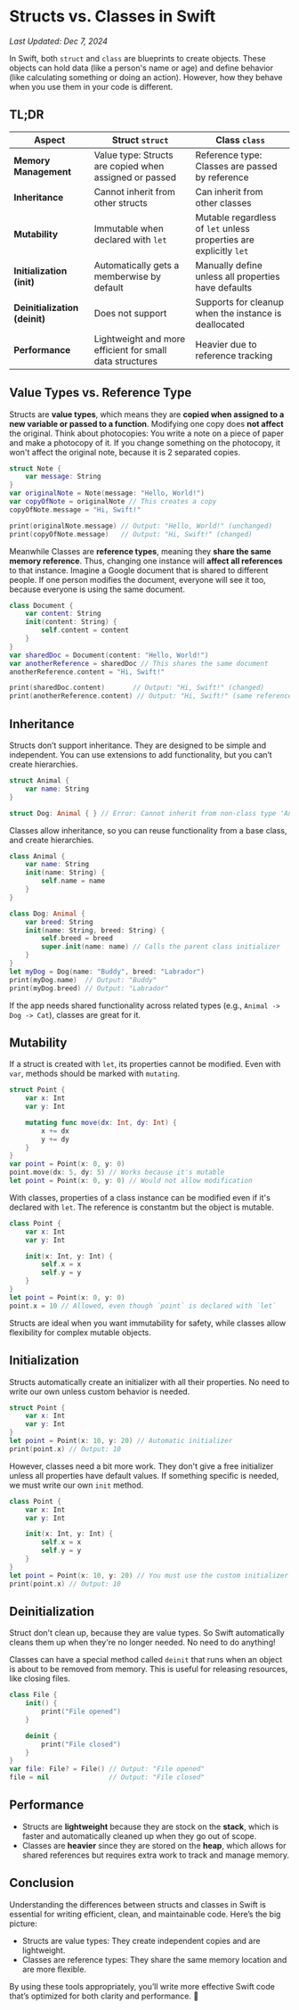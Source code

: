 # Structs vs. Classes in Swift

*Last Updated: Dec 7, 2024*

In Swift, both `struct` and `class` are blueprints to create objects. These objects can hold data (like a person's name or age) and define behavior (like calculating something or doing an action). However, how they behave when you use them in your code is different.

## TL;DR
| Aspect | Struct `struct` | Class `class` |
| --- | --- | --- |
| **Memory Management** | Value type: Structs are copied when assigned or passed | Reference type: Classes are passed by reference |
| **Inheritance** | Cannot inherit from other structs | Can inherit from other classes | 
| **Mutability** | Immutable when declared with `let` | Mutable regardless of `let` unless properties are explicitly `let` |
| **Initialization (init)** | Automatically gets a memberwise by default | Manually define unless all properties have defaults |
| **Deinitialization (deinit)** | Does not support | Supports for cleanup when the instance is deallocated |
| **Performance** | Lightweight and more efficient for small data structures | Heavier due to reference tracking |

## Value Types vs. Reference Type
Structs are **value types**, which means they are **copied when assigned to a new variable or passed to a function**. Modifying one copy does **not affect** the original. Think about photocopies: You write a note on a piece of paper and make a photocopy of it. If you change something on the photocopy, it won't affect the original note, because it is 2 separated copies.

```swift
struct Note {
    var message: String
}
var originalNote = Note(message: "Hello, World!")
var copyOfNote = originalNote // This creates a copy
copyOfNote.message = "Hi, Swift!"

print(originalNote.message) // Output: "Hello, World!" (unchanged)
print(copyOfNote.message)   // Output: "Hi, Swift!" (changed)
```

Meanwhile Classes are **reference types**, meaning they **share the same memory reference**. Thus, changing one instance will **affect all references** to that instance. Imagine a Google document that is shared to different people. If one person modifies the document, everyone will see it too, because everyone is using the same document.

```swift
class Document {
    var content: String
    init(content: String) {
        self.content = content
    }
}
var sharedDoc = Document(content: "Hello, World!")
var anotherReference = sharedDoc // This shares the same document
anotherReference.content = "Hi, Swift!"

print(sharedDoc.content)       // Output: "Hi, Swift!" (changed)
print(anotherReference.content) // Output: "Hi, Swift!" (same reference)
```

## Inheritance
Structs don’t support inheritance. They are designed to be simple and independent. You can use extensions to add functionality, but you can’t create hierarchies.

```swift
struct Animal {
    var name: String
}

struct Dog: Animal { } // Error: Cannot inherit from non-class type 'Animal'
```

Classes allow inheritance, so you can reuse functionality from a base class, and create hierarchies.

```swift
class Animal {
    var name: String
    init(name: String) {
        self.name = name
    }
}

class Dog: Animal {
    var breed: String
    init(name: String, breed: String) {
        self.breed = breed
        super.init(name: name) // Calls the parent class initializer
    }
}
let myDog = Dog(name: "Buddy", breed: "Labrador")
print(myDog.name)  // Output: "Buddy"
print(myDog.breed) // Output: "Labrador"
```

If the app needs shared functionality across related types (e.g., `Animal -> Dog -> Cat`), classes are great for it.

## Mutability
If a struct is created with `let`, its properties cannot be modified. Even with `var`, methods should be marked with `mutating`. 

```swift
struct Point {
    var x: Int
    var y: Int

    mutating func move(dx: Int, dy: Int) {
        x += dx
        y += dy
    }
}
var point = Point(x: 0, y: 0)
point.move(dx: 5, dy: 5) // Works because it's mutable
let point = Point(x: 0, y: 0) // Would not allow modification
```

With classes, properties of a class instance can be modified even if it's declared with `let`. The reference is constantm but the object is mutable.

```swift
class Point {
    var x: Int
    var y: Int

    init(x: Int, y: Int) {
        self.x = x
        self.y = y
    }
}
let point = Point(x: 0, y: 0)
point.x = 10 // Allowed, even though `point` is declared with `let`
```

Structs are ideal when you want immutability for safety, while classes allow flexibility for complex mutable objects.

## Initialization
Structs automatically create an initializer with all their properties. No need to write our own unless custom behavior is needed.

```swift
struct Point {
    var x: Int
    var y: Int
}
let point = Point(x: 10, y: 20) // Automatic initializer
print(point.x) // Output: 10
```

However, classes need a bit more work. They don't give a free initializer unless all properties have default values. If something specific is needed, we must write our own `init` method.

```swift
class Point {
    var x: Int
    var y: Int

    init(x: Int, y: Int) {
        self.x = x
        self.y = y
    }
}
let point = Point(x: 10, y: 20) // You must use the custom initializer
print(point.x) // Output: 10
```

## Deinitialization 
Struct don't clean up, because they are value types. So Swift automatically cleans them up when they're no longer needed. No need to do anything!

Classes can have a special method called `deinit` that runs when an object is about to be removed from memory. This is useful for releasing resources, like closing files.

```swift
class File {
    init() {
        print("File opened")
    }

    deinit {
        print("File closed")
    }
}
var file: File? = File() // Output: "File opened"
file = nil               // Output: "File closed"
```

## Performance
* Structs are **lightweight** because they are stock on the **stack**, which is faster and automatically cleaned up when they go out of scope.
* Classes are **heavier** since they are stored on the **heap**, which allows for shared references but requires extra work to track and manage memory.
 
## Conclusion
Understanding the differences between structs and classes in Swift is essential for writing efficient, clean, and maintainable code. Here’s the big picture:
* Structs are value types: They create independent copies and are lightweight.
* Classes are reference types: They share the same memory location and are more flexible.

By using these tools appropriately, you’ll write more effective Swift code that’s optimized for both clarity and performance. 🚀